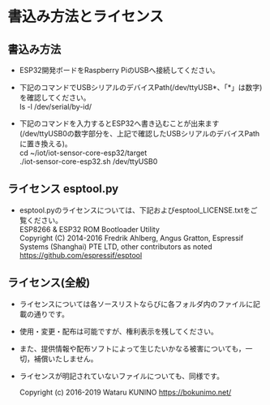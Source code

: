 # 書込み方法とライセンス

## 書込み方法  

* ESP32開発ボードをRaspberry PiのUSBへ接続してください。  

* 下記のコマンドでUSBシリアルのデバイスPath(/dev/ttyUSB*、「*」は数字)を確認してください。  
		ls -l /dev/serial/by-id/

* 下記のコマンドを入力するとESP32へ書き込むことが出来ます(/dev/ttyUSB0の数字部分を、上記で確認したUSBシリアルのデバイスPathに置き換える)。  
		cd ~/iot/iot-sensor-core-esp32/target  
		./iot-sensor-core-esp32.sh /dev/ttyUSB0  

## ライセンス esptool.py

* esptool.pyのライセンスについては、下記およびesptool_LICENSE.txtをご覧ください。  
		ESP8266 & ESP32 ROM Bootloader Utility  
		Copyright (C) 2014-2016 Fredrik Ahlberg, Angus Gratton, Espressif Systems (Shanghai) PTE LTD, other contributors as noted  
		<https://github.com/espressif/esptool>


## ライセンス(全般)

* ライセンスについては各ソースリストならびに各フォルダ内のファイルに記載の通りです。  
* 使用・変更・配布は可能ですが、権利表示を残してください。  
* また、提供情報や配布ソフトによって生じたいかなる被害についても，一切，補償いたしません。  
* ライセンスが明記されていないファイルについても、同様です。  

	Copyright (c) 2016-2019 Wataru KUNINO <https://bokunimo.net/>


